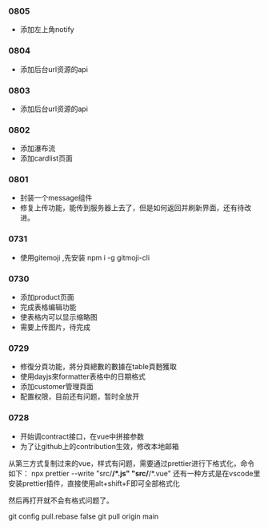 ### 0805
- 添加左上角notify
 
### 0804
- 添加后台url资源的api

### 0803
- 添加后台url资源的api

### 0802
- 添加瀑布流
- 添加cardlist页面
### 0801
- 封装一个message组件
- 修复上传功能，能传到服务器上去了，但是如何返回并刷新界面，还有待改进。

### 0731
- 使用gitemoji ,先安装 npm i -g gitmoji-cli

### 0730
- 添加product页面
- 完成表格编辑功能
- 使表格内可以显示缩略图
- 需要上传图片，待完成
 
### 0729
- 修復分頁功能，將分頁總數的數據在table頁麪獲取
- 使用dayjs來formatter表格中的日期格式
- 添加customer管理頁面
- 配置权限，目前还有问题，暂时全放开



### 0728
- 开始调contract接口，在vue中拼接参数
- 为了让github上的contribution生效，修改本地邮箱

从第三方式复制过来的vue，样式有问题，需要通过prettier进行下格式化，命令如下：
npx prettier --write "src/**/*.js" "src/**/*.vue"
还有一种方式是在vscode里安装prettier插件，直接使用alt+shift+F即可全部格式化

然后再打开就不会有格式问题了。

git config pull.rebase false
git pull origin main

